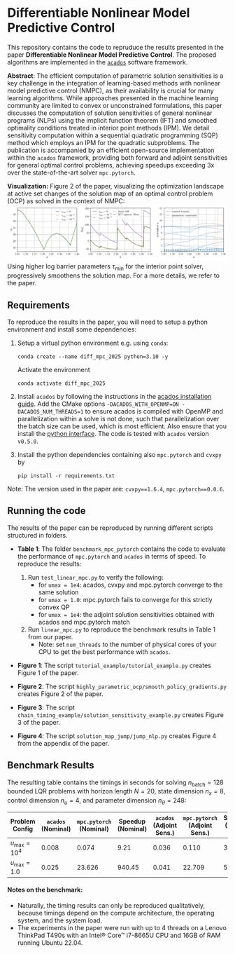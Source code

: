 # Differentiable Nonlinear Model Predictive Control

This repository contains the code to repruduce the results presented in the paper **Differentiable Nonlinear Model Predictive Control**.
The proposed algorithms are implemented in the [`acados`](https://github.com/acados/acados) software framework.

**Abstract**: The efficient computation of parametric solution sensitivities is a key challenge in the integration of learning-based methods with nonlinear model predictive control (NMPC), as their availability is crucial for many learning algorithms.
While approaches presented in the machine learning community are limited to convex or unconstrained formulations, this paper discusses the computation of solution sensitivities of general nonlinear programs (NLPs) using the implicit function theorem (IFT) and smoothed optimality conditions treated in interior point methods (IPM).
We detail sensitivity computation within a sequential quadratic programming (SQP) method which employs an IPM for the quadratic subproblems.
The publication is accompanied by an efficient open-source implementation within the $\texttt{acados}$ framework, providing both forward and adjoint sensitivities for general optimal control problems, achieving speedups exceeding 3x over the state-of-the-art solver $\texttt{mpc.pytorch}$.

**Visualization:** Figure 2 of the paper, visualizing the optimization landscape at active set changes of the solution map of an optimal control problem (OCP) as solved in the context of NMPC:
![Smoothed Solution Sensitivities](./figures/smoothed_solution_sensitivities_horizontal.png)
Using higher log barrier parameters $\tau_\textrm{min}$ for the interior point solver, progressively smoothens the solution map.
For a more details, we refer to the paper.

## Requirements 

To reproduce the results in the paper, you will need to setup a python environment and install some dependencies:

1. Setup a virtual python environment e.g. using `conda`:
    ```
    conda create --name diff_mpc_2025 python=3.10 -y
    ```
    Activate the environment
    ```
    conda activate diff_mpc_2025
    ```

2. Install `acados` by following the instructions in the [acados installation guide](https://docs.acados.org/installation/index.html).
Add the CMake options `-DACADOS_WITH_OPENMP=ON -DACADOS_NUM_THREADS=1` to ensure acados is compiled with OpenMP and parallelization within a solve is not done, such that parallelization over the batch size can be used, which is most efficient.
Also ensure that you install the [python interface](https://docs.acados.org/python_interface/index.html).
The code is tested with `acados` version `v0.5.0`.

3. Install the python dependencies containing also `mpc.pytorch` and `cvxpy` by
    ```
    pip install -r requirements.txt
    ```
Note: The version used in the paper are: `cvxpy==1.6.4`, `mpc.pytorch==0.0.6`.

## Running the code
The results of the paper can be reproduced by running different scripts structured in folders. 

- **Table 1**: The folder `benchmark_mpc_pytorch` contains the code to evaluate the performance of `mpc.pytorch` and `acados` in terms of speed. To reproduce the results:

    1. Run `test_linear_mpc.py` to verify the following:
        - for `umax = 1e4`: acados, cvxpy and mpc.pytorch converge to the same solution
        - for `umax = 1.0`: mpc.pytorch fails to converge for this strictly convex QP
        - for `umax = 1e4`: the adjoint solution sensitivities obtained with acados and mpc.pytorch match
    2. Run `linear_mpc.py` to reproduce the benchmark results in Table 1 from our paper.
        - Note: set `num_threads` to the number of physical cores of your CPU to get the best performance with `acados`.

- **Figure 1**: The script `tutorial_example/tutorial_example.py` creates Figure 1 of the paper.
- **Figure 2**: The script `highly_parametric_ocp/smooth_policy_gradients.py` creates Figure 2 of the paper.
- **Figure 3**: The script `chain_timing_example/solution_sensitivity_example.py` creates Figure 3 of the paper.
- **Figure 4**: The script `solution_map_jump/jump_nlp.py` creates Figure 4 from the appendix of the paper.


## Benchmark Results
The resulting table contains the timings in seconds for solving $n_{\mathrm{batch}} = 128$ bounded LQR problems with horizon length $N = 20$, state dimension $n_x = 8$, control dimension $n_u = 4$, and parameter dimension $n_\theta = 248$:

| Problem Config | $\texttt{acados}$ (Nominal) | $\texttt{mpc.pytorch}$ (Nominal) | Speedup (Nominal) | $\texttt{acados}$ (Adjoint Sens.) | $\texttt{mpc.pytorch}$ (Adjoint Sens.) | Speedup (Adjoint Sens.) |
|---------------|------------------|-----------------------|------------------|----------------------|-------------------------|------------------|
| $u_{\mathrm{max}} = 10^4$ | 0.008 | 0.074 | 9.21 | 0.036 | 0.110 | 3.04 |
| $u_{\mathrm{max}} = 1.0$  | 0.025 | 23.626 | 940.45 | 0.041 | 22.709 | 547.63 |


#### Notes on the benchmark:
- Naturally, the timing results can only be reproduced qualitatively, because timings depend on the compute architecture, the operating system, and the system load.
- The experiments in the paper were run with up to 4 threads on a Lenovo ThinkPad T490s with an Intel® Core™ i7-8665U CPU and 16GB of RAM running Ubuntu 22.04.
